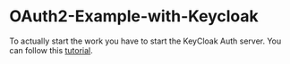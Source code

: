 # OAuth2-Example-with-Keycloak

To actually start the work you have to start the KeyCloak Auth server.
You can follow this [tutorial](https://www.youtube.com/watch?v=iUzme-6vZL4&ab_channel=Nerzon).
